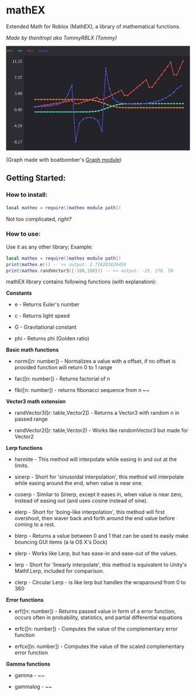 # mathEX
Extended Math for Roblox (MathEX), a library of mathematical functions.

*Made by thenitropl aka TommyRBLX (Tommy)*

![Preview using boatbomber's graph module!](https://raw.githubusercontent.com/TommyRBLX/mathEX/main/images/graph.png)

(Graph made with boatbomber's [Graph module](https://github.com/boatbomber/GraphModule "*click*"))



## Getting Started:
### How to install:

```lua
local mathex = require([mathex module path])
```
Not too complicated, *right?*


### How to use:
Use it as any other library;
Example:
```lua
local mathex = require([mathex module path])
print(mathex.e()) -- >> output: 2.718281828459
print(mathex.randVector3({-180,180})) -- >> output: -23, 178, 59
```

mathEX library contains following functions (with explanation):

**Constants**
- e - Returns Euler's number
  
- c - Returns light speed

- G - Gravitational constant
  
- phi - Returns phi (Golden ratio) 



**Basic math functions**
- norm([n: number]) - Normalizes a value with a offset, if no offset is provided function will return 0 to 1 range

- fac([n: number]) - Returns factorial of n
                        
- fib([n: number]) - returns fibonacci sequence from n ~~



**Vector3 math extension**

- randVector3([r: table,Vector2]) - Returns a Vector3 with random n in passed range

- randVector2([r: table,Vector2) - Works like randomVector3 but made for Vector2 

**Lerp functions**
- hermite - This method will interpolate while easing in and out at the limits.

- sinerp - Short for 'sinusoidal interpolation', this method will interpolate while easing around the end, when value is near one.

- coserp - Similar to Sinerp, except it eases in, when value is near zero, instead of easing out (and uses cosine instead of sine).

- elerp - Short for 'boing-like interpolation', this method will first overshoot, then waver back and forth around the end value before coming to a rest.

- blerp - Returns a value between 0 and 1 that can be used to easily make bouncing GUI items (a la OS X's Dock)

- slerp - Works like Lerp, but has ease-in and ease-out of the values.

- lerp - Short for 'linearly interpolate', this method is equivalent to Unity's Mathf.Lerp, included for comparison.

- clerp - Circular Lerp - is like lerp but handles the wraparound from 0 to 360


**Error functions**

- erf([n: number]) - Returns passed value in form of a error function, occurs often in probability, statistics, and partial differential equations

- erfc([n: number]) -  Computes the value of the complementary error function

- erfcx([n: number]) - Computes the value of the scaled complementary error function

**Gamma functions**
- gamma - ~~

- gammalog - ~~
